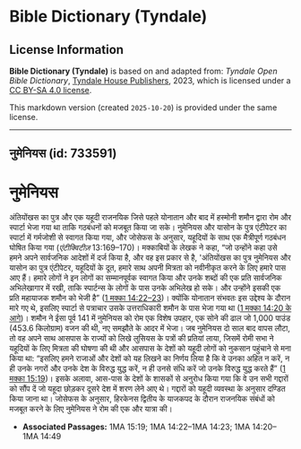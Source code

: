 # Bible Dictionary (Tyndale)

## License Information

**Bible Dictionary (Tyndale)** is based on and adapted from: _Tyndale Open Bible Dictionary_, [Tyndale House Publishers](https://tyndaleopenresources.com/), 2023, which is licensed under a [CC BY-SA 4.0 license](https://creativecommons.org/licenses/by-sa/4.0/legalcode.en).

This markdown version (created `2025-10-20`) is provided under the same license.



--------------------------------

## नुमेनियस (id: 733591)

नुमेनियस
========

अंतियोंखस का पुत्र और एक यहूदी राजनयिक जिसे पहले योनातान और बाद में हस्मोनी शमौन द्वारा रोम और स्पार्टा भेजा गया था ताकि गठबंधनों को मजबूत किया जा सके। नुमेनियस और यासोन के पुत्र एंटीपेटर का स्पार्टा में गर्मजोशी से स्वागत किया गया, और जोसेफस के अनुसार, यहूदियों के साथ एक मैत्रीपूर्ण गठबंधन घोषित किया गया (*एंटीक्विटीज़* 13:169–170\)। मक्काबियों के लेखक ने कहा, “जो उन्होंने कहा उसे हमने अपने सार्वजनिक आदेशों में दर्ज किया है, और वह इस प्रकार से है, 'अंतियोंखस का पुत्र नुमेनियस और यासोन का पुत्र एंटीपेटर, यहूदियों के दूत, हमारे साथ अपनी मित्रता को नवीनीकृत करने के लिए हमारे पास आए हैं। हमारे लोगों ने इन लोगों का सम्मानपूर्वक स्वागत किया और उनके शब्दों की एक प्रति सार्वजनिक अभिलेखागार में रखी, ताकि स्पार्टन्स के लोगों के पास उनके अभिलेख हो सके। और उन्होंने इसकी एक प्रति महायाजक शमौन को भेजी है” ([1 मक्का 14:22–23](https://ref.ly/1Macc14:22-1Macc14:23))। क्योंकि योनातान संभवतः इस उद्देश्य के दौरान मारे गए थे, इसलिए स्पार्टा से पत्राचार उसके उत्तराधिकारी शमौन के पास भेजा गया था ([1 मक्का 14:20 के आगे](https://ref.ly/1Macc14:20-1Macc14:49))। शमौन ने ईसा पूर्व 141 में नुमेनियस को रोम एक विशेष उपहार, एक सोने की ढाल जो 1,000 पाउंड (453\.6 किलोग्राम) वजन की थी, नए समझौते के आदर में भेजा। जब नुमेनियस दो साल बाद वापस लौटा, तो वह अपने साथ आसपास के राज्यों को लिखे लुसियस के पत्रों की प्रतियां लाया, जिसमें रोमी सभा ने यहूदियों के लिए मित्रता की घोषणा की थी और आसपास के देशों को यहूदी लोगों को नुकसान पहुंचाने से मना किया था: “इसलिए हमने राजाओं और देशों को यह लिखने का निर्णय लिया है कि वे उनका अहित न करें, न ही उनके नगरों और उनके देश के विरुद्ध युद्ध करें, न ही उनसे संधि करें जो उनके विरुद्ध युद्ध करते हैं” ([1 मक्का 15:19](https://ref.ly/1Macc15:19))। इसके अलावा, आस\-पास के देशों के शासकों से अनुरोध किया गया कि वे उन सभी गद्दारों को सौंप दें जो यहूदा छोड़कर दूसरे देश में शरण लेने आए थे। गद्दारों को यहूदी व्यवस्था के अनुसार दण्डित किया जाना था। जोसेफस के अनुसार, हिरकेनस द्वितीय के याजकपद के दौरान राजनयिक संबंधों को मजबूत करने के लिए नुमेनियस ने रोम की एक और यात्रा की।

* **Associated Passages:** 1MA 15:19; 1MA 14:22–1MA 14:23; 1MA 14:20–1MA 14:49

